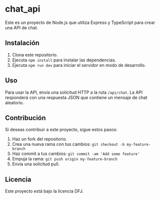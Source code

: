 # chat_api

Este es un proyecto de Node.js que utiliza Express y TypeScript para crear una API de chat.

## Instalación

1. Clona este repositorio.
2. Ejecuta `npm install` para instalar las dependencias.
3. Ejecuta `npm run dev` para iniciar el servidor en modo de desarrollo.

## Uso

Para usar la API, envía una solicitud HTTP a la ruta `/api/chat`. La API responderá con una respuesta JSON que contiene un mensaje de chat aleatorio.

## Contribución

Si deseas contribuir a este proyecto, sigue estos pasos:

1. Haz un fork del repositorio.
2. Crea una nueva rama con tus cambios: `git checkout -b my-feature-branch`
3. Haz commit a tus cambios: `git commit -am 'Add some feature'`
4. Empuja la rama: `git push origin my-feature-branch`
5. Envía una solicitud pull.

## Licencia

Este proyecto está bajo la licencia DFJ.
